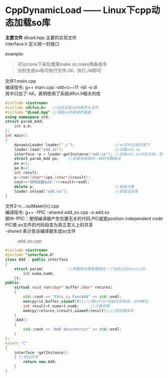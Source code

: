 # CppDynamicLoad —— Linux下cpp动态加载so库


**主要文件**
dload.hpp			主要的实现文件  
interface.h			定义统一的接口  

example:  
>可以clone下来后使用make so,make两条指令  
>分别生成so和可执行文件./dl，执行./dl即可   
>
文件1:main.cpp  
编译指令:    g++ main.cpp -std=c++11 -ldl -o dl  
其中只加了-ldl，表明使用了系统dlfcn.h相关的库  
```C++
#include <iostream>
#include <dlfcn.h>   //动态加载so所需的头文件
#include "dLoad.hpp" //获取so所继承的基类
using namespace std;
struct param_Add{
    int a,b;
};
int main()
{
    dynamicLoader loader("./");                  //so文件在根目录下
    loader.load("add.so");                       //加载so1.so
    interface *p = loader.getInstance("add.so"); //获取so1.so中的实例，获得对象
    struct param_Add pa;    //和服务端保持一致的参数格式
    pa.a=1;
    pa.b=2;
    int result;
    p->run((char*)&pa,(char*)&result);                                    //调用函数
    cout<<"调用函数add:"<<result<<endl;
    delete p;                                    //删除对象
    loader.unload("add.so");                     //卸载动态库
}
```

文件2-n...:soMaker[n].cpp  
编译指令: g++ -fPIC -shared add_so.cpp -o add.so  
期中-fPIC：使得编译器产生位置无关的代码,PIC就是position independent code  
PIC使.so文件的代码段变为真正意义上的共享  
-shared 表示告诉编译器生成so文件  

>add_so.cpp
```C++
#include <iostream>
#include "interface.h"
class Add : public interface
{
    struct param{           //参数和结果都要放在一个自定义的struct中
        int numa,numb;
    }t;
public:
    virtual void run(char* buffer,char* returns)
    {
        std::cout << "this is FuncAdd" << std::endl;
        memcpy(&t,buffer,sizeof(t));//用buffer初始化结构体，从中解出
        int result=t.numa+t.numb;     //计算结果
        memcpy(returns,&result,sizeof(result));//把结果保存
    }
    ~Add()
    {
        std::cout << "Add descontruct" << std::endl;
    }
};
extern "C"
{
    interface *getInstance()
    { //导出符号
        return new Add;
    }
}

```
